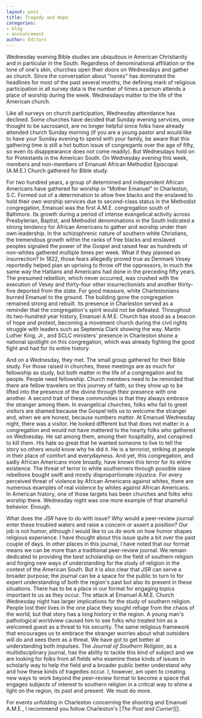 ```yaml
---
layout: post
title: Tragedy and Hope
categories:
- blog
- announcement
author: Editors
---
```


Wednesday evening Bible studies are ubiquitous in American Christianity and in particular in the South. Regardless of denominational affiliation or the tone of one's skin, churches open their doors on Wednesdays and gather as church. Since the conversation about "nones" has dominated the headlines for most of the past several months, the defining mark of religious participation in all survey data is the number of times a person attends a place of worship during the week. Wednesdays matter to the life of the American church.

Like all surveys on church participation, Wednesday attendance has declined. Some churches have decided that Sunday evening services, once thought to be sacrosanct, are no longer helpful since folks have already attended church Sunday morning (if you are a young pastor and would like to have your Sunday evening to spend with your family, be aware that this gathering time is still a hot button issue of congregants over the age of fifty, so even its disappearance does not come readily). But Wednesdays hold on for Protestants in the American South. On Wednesday evening this week, members and non-members of Emanuel African Methodist Episcopal (A.M.E.) Church gathered for Bible study.

For two hundred years, a group of determined and independent African Americans have gathered for worship in "Mother Emanuel" in Charleston, S.C. Formed out of a determination to allow free blacks and the enslaved to hold their own worship services due to second-class status in the Methodist congregation, Emanuel was the first A.M.E. congregation south of Baltimore. Its growth during a period of intense evangelical activity across Presbyterian, Baptist, and Methodist denominations in the South indicated a strong tendency for African Americans to gather and worship under their own leadership. In the schizophrenic nature of southern white Christians, the tremendous growth within the ranks of free blacks and enslaved peoples signaled the power of the Gospel and raised fear as hundreds of non-whites gathered multiple times per week. What if they planned an insurrection? In 1822, those fears allegedly proved true as Denmark Vesey reportedly helped plan an uprising to throw off the oppressors, in much the same way the Haitians and Americans had done in the preceding fifty years. The presumed rebellion, which never occurred, was crushed with the execution of Vesey and thirty-four other insurrectionists and another thirty-five deported from the state. For good measure, white Charlestonians burned Emanuel to the ground. The building gone the congregation remained strong and rebuilt. Its presence in Charleston served as a reminder that the congregation's spirit would not be defeated. Throughout its two-hundred year history, Emanuel A.M.E. Church has stood as a beacon of hope and protest, becoming a movement church during the civil rights struggle with leaders such as Septemia Clark showing the way. Martin Luther King, Jr., and SCLC ministers' presence in Charleston shone a national spotlight on this congregation, which was already fighting the good fight and had for its entire history.

And on a Wednesday, they met. The small group gathered for their Bible study. For those raised in churches, these meetings are as much for fellowship as study, but both matter in the life of a congregation and its people. People need fellowship. Church members need to be reminded that there are fellow travelers on this journey of faith, so they show up to be lifted into the presence of the divine through their presence with one another. A second trait of these communities is that they always embrace the stranger among them. In evangelical churches, folks who fail to greet visitors are shamed because the Gospel tells us to welcome the stranger and, when we are honest, because numbers matter. At Emanuel Wednesday night, there was a visitor. He looked different but that does not matter in a congregation and would not have mattered to the hearty folks who gathered on Wednesday. He sat among them, among their hospitality, and conspired to kill them. His hate so great that he wanted someone to live to tell the story so others would know why he did it. He is a terrorist, striking at people in their place of comfort and everydayness. And yet, this congregation, and sadly African Americans more broadly, have known this terror for its entire existence. The threat of terror to white southerners through possible slave rebellions bought swift and mostly disproportionate injustice. For every perceived threat of violence by African Americans against whites, there are numerous examples of real violence by whites against African Americans. In American history, one of those targets has been churches and folks who worship there. Wednesday night was one more example of that shameful behavior. Enough.

What does the *JSR* have to do with issue? Why would a peer-review journal enter these troubled waters and raise a concern or assert a position? Our job is not humor, although I would like to us do work on how humor shapes religious experience. I have thought about this issue quite a bit over the past couple of days. In other places in this journal, I have noted that our format means we can be more than a traditional peer-review journal. We remain dedicated to providing the best scholarship on the field of southern religion and forging new ways of understanding for the study of  religion in the context of the American South. But it is also clear that *JSR* can serve a broader purpose; the journal can be a space for the public to turn to for expert understanding of both the region's past but also its present in these situations. There has to be a place in our format for engaging topics important to us as they occur. The attack at Emanuel A.M.E. Church Wednesday night has larger implications for the study of southern religion. People lost their lives in the one place they sought refuge from the chaos of the world, but that story has a long history in the region. A young man's pathological worldview caused him to see folks who treated him as a welcomed guest as a threat to his security. The same religious framework that encourages us to embrace the stranger worries about what outsiders will do and sees them as a threat. We have got to get better at understanding both impulses. The *Journal of Southern Religion*, as a multidisciplinary journal, has the ability to tackle this kind of subject and we are looking for folks from all fields who examine these kinds of issues in scholarly way to help the field and a broader public better understand why and how these kinds of tragedies occur. I, however, am open to creating new ways to work beyond the peer-review format to become a space that engages subjects of interest to southern religion in a critical way to shine a light on the region, its past and present. We must do more.

For events unfolding in Charleston concerning the shooting and Emanuel A.M.E., I recommend you follow Charleston's [*The Post and Currier*][].

[The Post and Currier]: http://www.postandcourier.com/